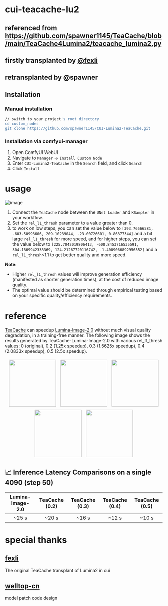 # cui-teacache-lu2
## referenced from https://github.com/spawner1145/TeaCache/blob/main/TeaCache4Lumina2/teacache_lumina2.py
## firstly transplanted by [@fexli](https://github.com/fexli)
## retransplanted by @spawner
## Installation

### Manual installation

```bash
// switch to your project's root directory
cd custom_nodes
git clone https://github.com/spawner1145/CUI-Lumina2-TeaCache.git
```

### Installation via comfyui-manager

1. Open ComfyUI WebUI
2. Navigate to `Manager` -> `Install Custom Node`
3. Enter `CUI-Lumina2-TeaCache` in the `Search` field, and click `Search`
4. Click `Install`

# usage
![image](https://github.com/user-attachments/assets/fae7bebe-3af1-48f4-9a22-432bb6b9b4fa)
1. Connect the `TeaCache` node between the `UNet Loader` and `KSampler` in your workflow.
2. Set the `rel_l1_thresh` parameter to a value greater than 0.
3. to work on low steps, you can set the value below to `[393.76566581, -603.50993606, 209.10239044, -23.00726601, 0.86377344]` and a bit large `rel_l1_thresh` for more speed, and for higher steps, you can set the value below to `[225.7042019806413, -608.8453716535591, 304.1869942338369, 124.21267720116742, -1.4089066892956552]` and a `rel_l1_thresh`<1.1 to get better quality and more speed.

**Note:** 
- Higher `rel_l1_thresh` values will improve generation efficiency (manifested as shorter generation times), at the cost of reduced image quality.
- The optimal value should be determined through empirical testing based on your specific quality/efficiency requirements.

# reference
[TeaCache](https://github.com/LiewFeng/TeaCache) can speedup [Lumina-Image-2.0](https://github.com/Alpha-VLLM/Lumina-Image-2.0) without much visual quality degradation, in a training-free manner. The following image shows the results generated by TeaCache-Lumina-Image-2.0 with various rel_l1_thresh values: 0 (original), 0.2 (1.25x speedup), 0.3 (1.5625x speedup), 0.4 (2.0833x speedup), 0.5 (2.5x speedup).

<p align="center">
    <img src="https://github.com/user-attachments/assets/d2c87b99-e4ac-4407-809a-caf9750f41ef" width="150" style="margin: 5px;">
    <img src="https://github.com/user-attachments/assets/411ff763-9c31-438d-8a9b-3ec5c88f6c27" width="150" style="margin: 5px;">
    <img src="https://github.com/user-attachments/assets/e57dfb60-a07f-4e17-837e-e46a69d8b9c0" width="150" style="margin: 5px;">
    <img src="https://github.com/user-attachments/assets/6e3184fe-e31a-452c-a447-48d4b74fcc10" width="150" style="margin: 5px;">
    <img src="https://github.com/user-attachments/assets/d6a52c4c-bd22-45c0-9f40-00a2daa85fc8" width="150" style="margin: 5px;">
</p>

## 📈 Inference Latency Comparisons on a single 4090 (step 50)


|      Lumina-Image-2.0      |        TeaCache (0.2)       |    TeaCache (0.3)    |     TeaCache (0.4)    |     TeaCache (0.5)    |
|:-------------------------:|:---------------------------:|:--------------------:|:---------------------:|:---------------------:|
|         ~25 s             |        ~20 s                |     ~16 s            |       ~12 s             |       ~10 s             |

# special thanks
## [fexli](https://github.com/fexli)
The original TeaCache transplant of Lumina2 in cui

## [welltop-cn](https://github.com/welltop-cn/ComfyUI-TeaCache)
model patch code design
